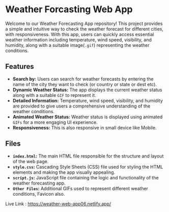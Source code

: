 # Weather Forcasting Web App
Welcome to our Weather Forecasting App repository! This project provides a simple and intuitive way to check the weather forecast for different cities, with responsiveness. With this app, users can quickly access essential weather information including temperature, wind speed, visibility, and humidity, along with a suitable image(`.gif`) representing the weather conditions.

## Features

- **Search by:** Users can search for weather forecasts by entering the name of the city they want to check (or country or state or dest etc).
- **Dynamic Weather Status:** The app displays the current weather status along with a suitable `GIF` to represent it.
- **Detailed Information:** Temperature, wind speed, visibility, and humidity are provided to give users a comprehensive understanding of the weather conditions.
- **Animated Weather Status:** Weather status is displayed using animated `GIFs` for a more engaging UI experience.
- **Responsiveness:** This is also responsive in small device like Mobile.

## Files

- **`index.html`:** The main HTML file responsible for the structure and layout of the web page.
- **`style.css`:** Cascading Style Sheets (CSS) file used for styling the HTML elements and making the app visually appealing.
- **`script.js`:** JavaScript file containing the logic and functionality of the weather forecasting app.
- **`Other Files`:** Additional GIFs used to represent different weather conditions, Favicon also.


Live Link : https://weather-web-app06.netlify.app/


